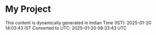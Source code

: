 # My Project

This content is dynamically generated in Indian Time (IST): 2025-01-20 14:03:43 IST
Converted to UTC: 2025-01-20 08:33:43 UTC

